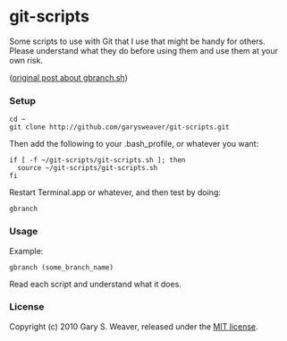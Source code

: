 git-scripts
===========

Some scripts to use with Git that I use that might be handy for others. Please understand what they do before using them and use them at your own risk.

([original post about gbranch.sh][pst])

### Setup

    cd ~
    git clone http://github.com/garysweaver/git-scripts.git

Then add the following to your .bash_profile, or whatever you want:

    if [ -f ~/git-scripts/git-scripts.sh ]; then
      source ~/git-scripts/git-scripts.sh
    fi

Restart Terminal.app or whatever, and then test by doing:

    gbranch

### Usage

Example:

    gbranch (some_branch_name)

Read each script and understand what it does.

### License

Copyright (c) 2010 Gary S. Weaver, released under the [MIT license][lic].


[lic]: http://github.com/garysweaver/git-scripts/blob/master/LICENSE
[pst]: http://stufftohelpyouout.blogspot.com/2010/03/git-branching-with-remote-tracking-made.html
